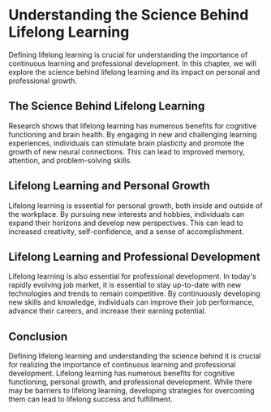 Understanding the Science Behind Lifelong Learning
=========================================================================================

Defining lifelong learning is crucial for understanding the importance of continuous learning and professional development. In this chapter, we will explore the science behind lifelong learning and its impact on personal and professional growth.

The Science Behind Lifelong Learning
------------------------------------

Research shows that lifelong learning has numerous benefits for cognitive functioning and brain health. By engaging in new and challenging learning experiences, individuals can stimulate brain plasticity and promote the growth of new neural connections. This can lead to improved memory, attention, and problem-solving skills.

Lifelong Learning and Personal Growth
-------------------------------------

Lifelong learning is essential for personal growth, both inside and outside of the workplace. By pursuing new interests and hobbies, individuals can expand their horizons and develop new perspectives. This can lead to increased creativity, self-confidence, and a sense of accomplishment.

Lifelong Learning and Professional Development
----------------------------------------------

Lifelong learning is also essential for professional development. In today's rapidly evolving job market, it is essential to stay up-to-date with new technologies and trends to remain competitive. By continuously developing new skills and knowledge, individuals can improve their job performance, advance their careers, and increase their earning potential.

Conclusion
----------

Defining lifelong learning and understanding the science behind it is crucial for realizing the importance of continuous learning and professional development. Lifelong learning has numerous benefits for cognitive functioning, personal growth, and professional development. While there may be barriers to lifelong learning, developing strategies for overcoming them can lead to lifelong success and fulfillment.
